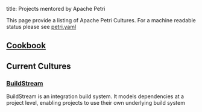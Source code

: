 title: Projects mentored by Apache Petri
<!-- Licensed under ALv2 -->

This page provide a listing of Apache Petri Cultures. For a machine readable status please see 
[petri.yaml](https://github.com/apache/petri/blob/master/info.yaml)

## [Cookbook](/cookbook)

## Current Cultures

### [BuildStream](/buildstream)
BuildStream is an integration build system. It models dependencies at a project level, 
enabling projects to use their own underlying build system
